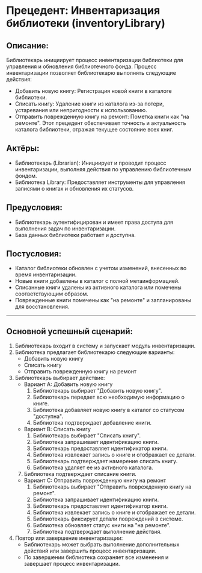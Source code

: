 # Прецедент: Инвентаризация библиотеки (inventoryLibrary)

## Описание:

Библиотекарь инициирует процесс инвентаризации библиотеки для управления и обновления библиотечного фонда. Процесс инвентаризации позволяет библиотекарю выполнять следующие действия:
- Добавить новую книгу: Регистрация новой книги в каталоге библиотеки.
- Списать книгу: Удаление книги из каталога из-за потери, устаревания или непригодности к использованию.
- Отправить поврежденную книгу на ремонт: Пометка книги как "на ремонте".
Этот прецедент обеспечивает точность и актуальность каталога библиотеки, отражая текущее состояние всех книг.

## Актёры:
- Библиотекарь (Librarian): Инициирует и проводит процесс инвентаризации, выполняя действия по управлению библиотечным фондом.
- Библиотека Library: Предоставляет инструменты для управления записями о книгах и обновления их статусов.

## Предусловия:
- Библиотекарь аутентифицирован и имеет права доступа для выполнения задач по инвентаризации.
- База данных библиотеки работает и доступна.

## Постусловия:
- Каталог библиотеки обновлен с учетом изменений, внесенных во время инвентаризации.
- Новые книги добавлены в каталог с полной метаинформацией.
- Списанные книги удалены из активного каталога или помечены соответствующим образом.
- Поврежденные книги помечены как "на ремонте" и запланированы для восстановления.

---

## Основной успешный сценарий:
1. Библиотекарь входит в систему и запускает модуль инвентаризации.
2. Библиотека предлагает библиотекарю следующие варианты:
    - Добавить новую книгу
    - Списать книгу
    - Отправить поврежденную книгу на ремонт
3. Библиотекарь выбирает действие:
    - Вариант A: Добавить новую книгу
        1. Библиотекарь выбирает "Добавить новую книгу".
        2. Библиотекарь передает всю необходимую информацию о книге.
        3. Библиотека добавляет новую книгу в каталог со статусом "доступна".
        4. Библиотека подтверждает добавление книги.
    - Вариант B: Списать книгу
        1. Библиотекарь выбирает "Списать книгу".
        2. Библиотека запрашивает идентификацию книги.
        3. Библиотекарь предоставляет идентификатор книги.
        4. Библиотека извлекает запись о книге и отображает ее детали.
        5. Библиотекарь подтверждает намерение списать книгу.
        6. Библиотека удаляет ее из активного каталога.
	7. Библиотека подтверждает списание книги.
    - Вариант C: Отправить поврежденную книгу на ремонт
        1. Библиотекарь выбирает "Отправить поврежденную книгу на ремонт".
        2. Библиотека запрашивает идентификацию книги.
        3. Библиотекарь предоставляет идентификатор книги.
        4. Библиотека извлекает запись о книге и отображает ее детали.
        5. Библиотекарь фиксирует детали повреждений в системе.
        6. Библиотека обновляет статус книги на "на ремонте".
        7. Библиотека подтверждает выполнение действия.
4. Повтор или завершение инвентаризации:
    - Библиотекарь может выбрать выполнение дополнительных действий или завершить процесс инвентаризации.
    - По завершении библиотека сохраняет все изменения и завершает процесс инвентаризации.
